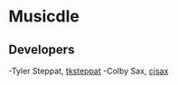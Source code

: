 # Musicdle

## Developers

-Tyler Steppat, [tksteppat](https://github.com/TKSteppat)
-Colby Sax, [cjsax](https://github.com/ChicoCJSax)